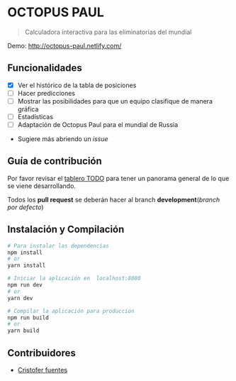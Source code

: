 # OCTOPUS PAUL

> Calculadora interactiva para las eliminatorias del mundial

Demo: <http://octopus-paul.netlify.com/>

## Funcionalidades

- [X] Ver el histórico de la tabla de posiciones
- [ ] Hacer predicciones
- [ ] Mostrar las posibilidades para que un equipo clasifique de manera gráfica
- [ ] Estadísticas
- [ ] Adaptación de Octopus Paul para el mundial de Russia 
- Sugiere más abriendo un *issue*

## Guía de contribución
Por favor revisar el [tablero TODO](https://github.com/saintplay/octopus-paul/projects/1) para tener un panorama general de lo que se viene desarrollando.

Todos los **pull request** se deberán hacer al branch **development**(*branch por defecto*)


## Instalación y Compilación
``` bash
# Para instalar las dependencias
npm install
# or
yarn install

# Iniciar la aplicación en  localhost:8080
npm run dev
# or
yarn dev

# Compilar la aplicación para producción
npm run build
# or
yarn build
```

## Contribuidores
- [Cristofer fuentes](https://github.com/cristoferfb)
